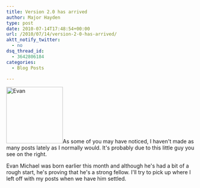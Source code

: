 ```yaml
---
title: Version 2.0 has arrived
author: Major Hayden
type: post
date: 2010-07-14T17:48:54+00:00
url: /2010/07/14/version-2-0-has-arrived/
aktt_notify_twitter:
  - no
dsq_thread_id:
  - 3642806184
categories:
  - Blog Posts

---
```

[<img src="http://rackerhacker.com/wp-content/uploads/2010/07/IMG_0860-150x150.jpg" alt="Evan" title="Evan" width="150" height="150" class="alignright size-thumbnail wp-image-1608" />][1]As some of you may have noticed, I haven't made as many posts lately as I normally would. It's probably due to this little guy you see on the right.

Evan Michael was born earlier this month and although he's had a bit of a rough start, he's proving that he's a strong fellow. I'll try to pick up where I left off with my posts when we have him settled.

<div style="clear:both;">
</div>

 [1]: http://rackerhacker.com/wp-content/uploads/2010/07/IMG_0860.jpg
